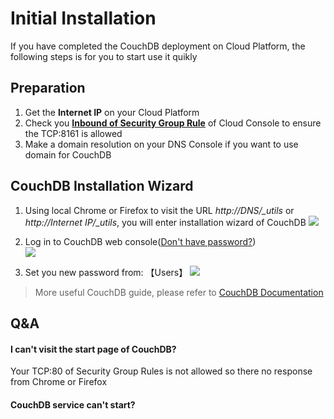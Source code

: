 # Initial Installation

If you have completed the CouchDB deployment on Cloud Platform, the following steps is for you to start use it quikly

## Preparation

1. Get the **Internet IP** on your Cloud Platform
2. Check you **[Inbound of Security Group Rule](https://support.websoft9.com/docs/faq/tech-instance.html)** of Cloud Console to ensure the TCP:8161 is allowed
3. Make a domain resolution on your DNS Console if you want to use domain for CouchDB

## CouchDB Installation Wizard

1. Using local Chrome or Firefox to visit the URL *http://DNS/_utils* or *http://Internet IP/_utils*, you will enter installation wizard of CouchDB
   ![](https://libs.websoft9.com/Websoft9/DocsPicture/en/couchdb/couchdb-init-websoft9.png)

2. Log in to CouchDB web console([Don't have password?](/stack-accounts.md#couchdb))  
   ![](https://libs.websoft9.com/Websoft9/DocsPicture/en/couchdb/couchdb-bk-websoft9.png)

3. Set you new password from: 【Users】
   ![](https://libs.websoft9.com/Websoft9/DocsPicture/en/couchdb/couchdb-pw-websoft9.png)

> More useful CouchDB guide, please refer to [CouchDB Documentation](https://docs.couchdb.org)

## Q&A

#### I can't visit the start page of CouchDB?

Your TCP:80 of Security Group Rules is not allowed so there no response from Chrome or Firefox

#### CouchDB service can't start? 